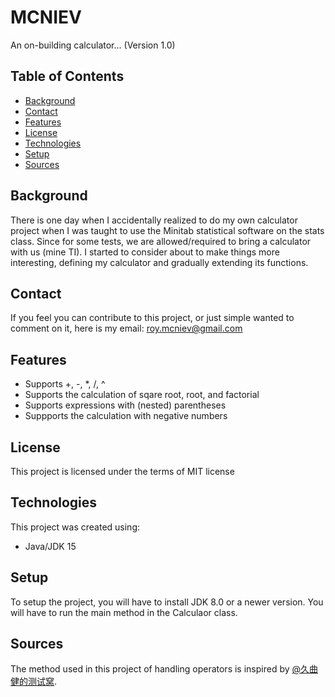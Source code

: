 # MCNIEV
An on-building calculator... (Version 1.0)

## Table of Contents
* [Background](#Background)
* [Contact](#Contact)
* [Features](#Features)
* [License](#License)
* [Technologies](#Technologies)
* [Setup](#Setup)
* [Sources](#Sources)

## Background
There is one day when I accidentally realized to do my own calculator project when I was taught to use the Minitab statistical software on the stats class. Since for some tests, we are allowed/required to bring a calculator with us (mine TI). I started to consider about to make things more interesting, defining my calculator and gradually extending its functions.

## Contact
If you feel you can contribute to this project, or just simple wanted to comment on it, here is my email: [roy.mcniev@gmail.com](roy.mcniev@gmail.com)

## Features
* Supports +, -, *, /, ^
* Supports the calculation of sqare root, root, and factorial
* Supports expressions with (nested) parentheses
* Suppports the calculation with negative numbers

## License
This project is licensed under the terms of MIT license

## Technologies
This project was created using:
* Java/JDK 15

## Setup
To setup the project, you will have to install JDK 8.0 or a newer version. You will have to run the main method in the Calculaor class.

## Sources
The method used in this project of handling operators is inspired by [@久曲健的测试窝](https://www.cnblogs.com/longronglang/p/13693065.html?ivk_sa=1024320u).
